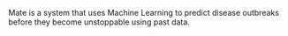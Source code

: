 Mate is a system that uses Machine Learning to predict disease outbreaks before they
become unstoppable using past data.
